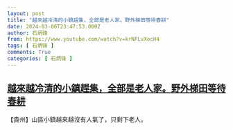 ```yaml
---
layout: post
title: "越來越冷清的小鎮趕集，全部是老人家。野外梯田等待春耕"
date: 2024-03-06T23:47:53.000Z
author: 石炳鋒
from: https://www.youtube.com/watch?v=krNPLvXocH4
tags: [ 石炳锋 ]
comments: True
categories: [ 石炳锋 ]
---
```

<!--1709768873000-->
[越來越冷清的小鎮趕集，全部是老人家。野外梯田等待春耕](https://www.youtube.com/watch?v=krNPLvXocH4)
------

<div>
【貴州】山區小鎮越來越沒有人氣了，只剩下老人。
</div>
